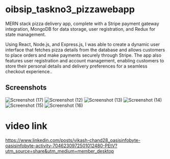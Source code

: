 # oibsip_taskno3_pizzawebapp



MERN stack pizza delivery app, complete with a Stripe payment gateway integration, MongoDB for data storage, user 
registration, and Redux for state management.

Using React, Node.js, and Express.js, I was able to create a dynamic user interface that fetches pizza details 
from the database and allows customers to place orders and make payments securely through Stripe.
The app also features user registration and account management, enabling customers to store their personal details
and delivery preferences for a seamless checkout experience..



## Screenshots

![Screenshot (17)](https://user-images.githubusercontent.com/72156896/228057669-3d883edc-f99a-4458-aac5-528f8b13d588.png)
![Screenshot (12)](https://user-images.githubusercontent.com/72156896/228057720-d751a145-01b7-47a5-9c8f-c5738da86639.png)
![Screenshot (13)](https://user-images.githubusercontent.com/72156896/228057736-e4239cc1-1b97-4bf2-aa93-f14fa8335b9e.png)
![Screenshot (14)](https://user-images.githubusercontent.com/72156896/228057803-b13d8e8c-7f4e-4873-881b-0538b01077cd.png)
![Screenshot (15)](https://user-images.githubusercontent.com/72156896/228057867-ad82164c-c1cd-48c2-845f-d3794b794026.png)
![Screenshot (16)](https://user-images.githubusercontent.com/72156896/228057898-3bfd5efe-2dcd-4c96-b6ed-a5a45f03cf3b.png)



# video link
https://www.linkedin.com/posts/vikash-chand28_oasisinfobyte-oasisinfobyte-activity-7046230972501012480-PEtV?utm_source=share&utm_medium=member_desktop
